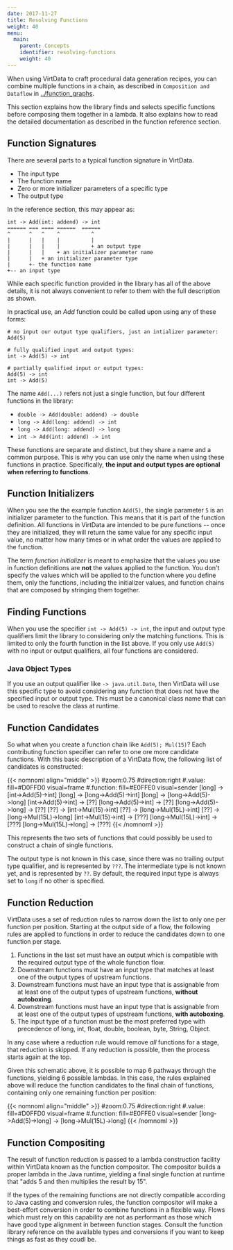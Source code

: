 ```yaml
---
date: 2017-11-27
title: Resolving Functions
weight: 40
menu:
  main:
    parent: Concepts
    identifier: resolving-functions
    weight: 40
---
```


When using VirtData to craft procedural data generation
recipes, you can combine multiple functions in a chain, 
as described in `Composition and Dataflow` in
[../function_graphs](../function_graphs/).

This section explains how the library finds and selects
specific functions before composing them together in
a lambda. It also explains how to read the detailed
documentation as described in the function reference
section.

## Function Signatures

There are several parts to a typical function signature in
VirtData.

- The input type
- The function name
- Zero or more initializer parameters of a specific type
- The output type

In the reference section, this may appear as:
```
int -> Add(int: addend) -> int
====== === ==== ======  ======
^      ^   ^    ^          ^
|      |   |    |          |
|      |   |    |          + an output type
|      |   |    + an initializer parameter name
|      |   + an initializer parameter type
|      +- the function name
+-- an input type

```

While each specific function provided in the library
has all of the above details, it is not always convenient
to refer to them with the full description as shown.

In practical use, an *Add* function could be called upon
using any of these forms:

```
# no input our output type qualifiers, just an intializer parameter:
Add(5)

# fully qualified input and output types:
int -> Add(5) -> int

# partially qualified input or output types:
Add(5) -> int
int -> Add(5)

```

The name `Add(...)` refers not just a single
function, but four different functions in the library:

- `double -> Add(double: addend) -> double`
- `long -> Add(long: addend) -> int`
- `long -> Add(long: addend) -> long`
- `int -> Add(int: addend) -> int`

These functions are separate and distinct, but they share
a name and a common purpose. This is why you can use
only the name when using these functions in practice.
Specifically, **the input and output types are optional
when referring to functions**.

## Function Initializers

When you see the the example function `Add(5)`, the single
parameter `5` is an initializer parameter to the function.
This means that it is part of the function definition.
All functions in VirtData are intended to be pure functions
-- once they are initialized, they will return the same
value for any specific input value, no matter how many times
or in what order the values are applied to the function.

The term *function initializer* is meant to emphasize that
the values you use in function definitions are **not** the
values applied to the function. You don't specify the values
which will be applied to the function where you define them,
only the functions, including the initializer values, 
and function chains that are composed by stringing them
together.

## Finding Functions

When you use the specifier `int -> Add(5) -> int`, the
input and output type qualifiers limit the library to
considering *only* the matching functions. This is limited
to only the fourth function in the list above. If you
only use `Add(5)` with no input or output qualifiers,
all four functions are considered.

### Java Object Types

If you use an output qualifier like `-> java.util.Date`, then
VirtData will use this specific type to avoid considering
any function that does not have the specified input
or output type. This must be a canonical class name that
can be used to resolve the class at runtime.

## Function Candidates

So what when you create a function chain like `Add(5); Mul(15)`?
Each contributing function specifier can refer to one ore more 
candidate functions. With this basic description of a VirtData flow,
the following list of candidates is constructed:

{{< nomnoml align="middle" >}}
#zoom:0.75
#direction:right
#.value: fill=#D0FFD0 visual=frame
#.function: fill=#E0FFE0 visual=sender
[<value>long] -> [<function>int->Add(5)->int]
[<value>long] -> [<function>long->Add(5)->int]
[<value>long] -> [<function>long->Add(5)->long]
[<function>int->Add(5)->int] -> [??]
[<function>long->Add(5)->int] -> [??]
[<function>long->Add(5)->long] -> [??]
[??] -> [int->Mul(15)->int]
[??] -> [long->Mul(15L)->int]
[??] -> [long->Mul(15L)->long]
[int->Mul(15)->int] -> [???]
[long->Mul(15L)->int] -> [???]
[long->Mul(15L)->long] -> [???]
{{< /nomnoml >}}

This represents the two sets of functions that could 
possibly be used to construct a chain of single functions.

The output type is not known in this case, since there was no
trailing output type qualifier, and is represented by `???`.
The intermediate type is not known yet, and is represented by `??`.
By default, the required input type is always set to `long` if no
other is specified.

## Function Reduction

VirtData uses a set of reduction rules to narrow
down the list to only one per function per position.
Starting at the output side of a flow, the following
rules are applied to functions in order to reduce
the candidates down to one function per stage.

1. Functions in the last set must have an output
   which is compatible with the required output type
   of the whole function flow.
2. Downstream functions must have an input type
   that matches at least one of the output types
   of upstream functions.
3. Downstream functions must have an input type
   that is assignable from at least one of the output
   types of upstream functions, **without autoboxing**.
4. Downstream functions must have an input type
   that is assignable from at least one of the output
   types of upstream functions, **with autoboxing**.
5. The input type of a function must be the most
   preferred type with precedence of long, int, float,
   double, boolean, byte, String, Object.
    
In any case where a reduction rule would remove 
*all* functions for a stage, that reduction is skipped.
If any reduction is possible, then the process starts
again at the top.

Given this schematic above, it is possible to map 6 pathways through the
functions, yielding 6 possible lambdas. In this case, the rules
explained above will reduce the function candidates to the
final chain of functions, containing only one remaining function per position:

{{< nomnoml align="middle" >}}
#zoom:0.75
#direction:right
#.value: fill=#D0FFD0 visual=frame
#.function: fill=#E0FFE0 visual=sender
[<function>long->Add(5)->long] -> [<function>long->Mul(15L)->long]
{{< /nomnoml >}}

## Function Compositing

The result of function reduction is passed to a lambda construction facility
within VirtData known as the function compositor. The compositor builds a
proper lambda in the Java runtime, yielding a final single function at runtime
that "adds 5 and then multiplies the result by 15".

If the types of the remaining functions are not
directly compatible according to Java casting and conversion rules, the
function compositor will make a best-effort conversion in order to combine
functions in a flexible way. Flows which must rely on this capability are
not as performant as those which have good type alignment in between
function stages. Consult the function library reference on the available
types and conversions if you want to keep things as fast as they coudl be.



